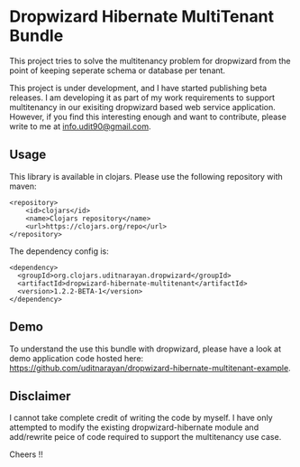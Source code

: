 # Dropwizard Hibernate MultiTenant Bundle
This project tries to solve the multitenancy problem for dropwizard from the point of keeping seperate schema or database per tenant.

This project is under development, and I have started publishing beta releases. I am developing it as part of my work requirements to support multitenancy in our exisiting dropwizard based web service application. However, if you find this interesting enough and want to contribute, please write to me at info.udit90@gmail.com.

## Usage
This library is available in clojars. Please use the following repository with maven:

```
<repository>
    <id>clojars</id>
    <name>Clojars repository</name>
    <url>https://clojars.org/repo</url>
</repository>
```

The dependency config is:
```
<dependency>
  <groupId>org.clojars.uditnarayan.dropwizard</groupId>
  <artifactId>dropwizard-hibernate-multitenant</artifactId>
  <version>1.2.2-BETA-1</version>
</dependency>
```


## Demo
To understand the use this bundle with dropwizard, please have a look at demo application code hosted here: https://github.com/uditnarayan/dropwizard-hibernate-multitenant-example.

## Disclaimer
I cannot take complete credit of writing the code by myself. I have only attempted to modify the existing dropwizard-hibernate module and add/rewrite peice of code required to support the multitenancy use case.

Cheers !!
